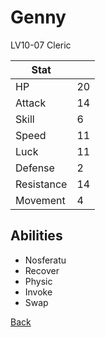 # Genny

LV10-07 Cleric

| Stat       | <!-- --> |
| ---------- | -------- |
| HP         | 20       |
| Attack     | 14       |
| Skill      | 6        |
| Speed      | 11       |
| Luck       | 11       |
| Defense    | 2        |
| Resistance | 14       |
| Movement   | 4        |

## Abilities

- Nosferatu
- Recover
- Physic
- Invoke
- Swap

[Back](../README.md)

